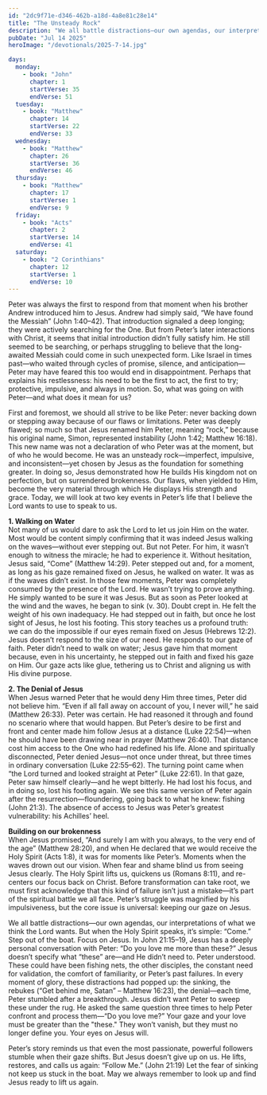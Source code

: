 ```yaml
---
id: "2dc9f71e-d346-462b-a18d-4a8e81c28e14"
title: "The Unsteady Rock"
description: "We all battle distractions—our own agendas, our interpretations of what we think the Lord wants. But when the Holy Spirit speaks, it’s simple: “Come.” Step out of the boat. Focus on Jesus."
pubDate: "Jul 14 2025"
heroImage: "/devotionals/2025-7-14.jpg"

days:
  monday:
    - book: "John"
      chapter: 1
      startVerse: 35
      endVerse: 51
  tuesday:
    - book: "Matthew"
      chapter: 14
      startVerse: 22
      endVerse: 33
  wednesday:
    - book: "Matthew"
      chapter: 26
      startVerse: 36
      endVerse: 46
  thursday:
    - book: "Matthew"
      chapter: 17
      startVerse: 1
      endVerse: 9
  friday:
    - book: "Acts"
      chapter: 2
      startVerse: 14
      endVerse: 41
  saturday:
    - book: "2 Corinthians"
      chapter: 12
      startVerse: 1
      endVerse: 10
---
```


Peter was always the first to respond from that moment when his brother Andrew introduced him to Jesus. Andrew had simply said, “We have found the Messiah” (John 1:40–42). That introduction signaled a deep longing; they were actively searching for the One. But from Peter’s later interactions with Christ, it seems that initial introduction didn’t fully satisfy him. He still seemed to be searching, or perhaps struggling to believe that the long-awaited Messiah could come in such unexpected form. Like Israel in times past—who waited through cycles of promise, silence, and anticipation—Peter may have feared this too would end in disappointment. Perhaps that explains his restlessness: his need to be the first to act, the first to try; protective, impulsive, and always in motion. So, what was going on with Peter—and what does it mean for us?

First and foremost, we should all strive to be like Peter: never backing down or stepping away because of our flaws or limitations. Peter was deeply flawed; so much so that Jesus renamed him Peter, meaning “rock,” because his original name, Simon, represented instability (John 1:42; Matthew 16:18). This new name was not a declaration of who Peter was at the moment, but of who he would become. He was an unsteady rock—imperfect, impulsive, and inconsistent—yet chosen by Jesus as the foundation for something greater. In doing so, Jesus demonstrated how He builds His kingdom not on perfection, but on surrendered brokenness. Our flaws, when yielded to Him, become the very material through which He displays His strength and grace. Today, we will look at two key events in Peter’s life that I believe the Lord wants to use to speak to us.

**1. Walking on Water**<br />
Not many of us would dare to ask the Lord to let us join Him on the water. Most would be content simply confirming that it was indeed Jesus walking on the waves—without ever stepping out. But not Peter. For him, it wasn’t enough to witness the miracle; he had to experience it. Without hesitation, Jesus said, “Come” (Matthew 14:29). Peter stepped out and, for a moment, as long as his gaze remained fixed on Jesus, he walked on water. It was as if the waves didn’t exist. In those few moments, Peter was completely consumed by the presence of the Lord. He wasn’t trying to prove anything. He simply wanted to be sure it was Jesus. But as soon as Peter looked at the wind and the waves, he began to sink (v. 30). Doubt crept in. He felt the weight of his own inadequacy. He had stepped out in faith, but once he lost sight of Jesus, he lost his footing. This story teaches us a profound truth: we can do the impossible if our eyes remain fixed on Jesus (Hebrews 12:2). Jesus doesn’t respond to the size of our need. He responds to our gaze of faith. Peter didn’t need to walk on water; Jesus gave him that moment because, even in his uncertainty, he stepped out in faith and fixed his gaze on Him. Our gaze acts like glue, tethering us to Christ and aligning us with His divine purpose.

**2. The Denial of Jesus**<br />
When Jesus warned Peter that he would deny Him three times, Peter did not believe him. “Even if all fall away on account of you, I never will,” he said (Matthew 26:33). Peter was certain. He had reasoned it through and found no scenario where that would happen. But Peter’s desire to be first and front and center made him follow Jesus at a distance (Luke 22:54)—when he should have been drawing near in prayer (Matthew 26:40). That distance cost him access to the One who had redefined his life. Alone and spiritually disconnected, Peter denied Jesus—not once under threat, but three times in ordinary conversation (Luke 22:55–62). The turning point came when “the Lord turned and looked straight at Peter” (Luke 22:61). In that gaze, Peter saw himself clearly—and he wept bitterly. He had lost his focus, and in doing so, lost his footing again. We see this same version of Peter again after the resurrection—floundering, going back to what he knew: fishing (John 21:3). The absence of access to Jesus was Peter’s greatest vulnerability: his Achilles’ heel.

**Building on our brokenness**<br />
When Jesus promised, “And surely I am with you always, to the very end of the age” (Matthew 28:20), and when He declared that we would receive the Holy Spirit (Acts 1:8), it was for moments like Peter’s. Moments when the waves drown out our vision. When fear and shame blind us from seeing Jesus clearly. The Holy Spirit lifts us, quickens us (Romans 8:11), and re-centers our focus back on Christ. Before transformation can take root, we must first acknowledge that this kind of failure isn’t just a mistake—it’s part of the spiritual battle we all face. Peter’s struggle was magnified by his impulsiveness, but the core issue is universal: keeping our gaze on Jesus.

We all battle distractions—our own agendas, our interpretations of what we think the Lord wants. But when the Holy Spirit speaks, it’s simple: “Come.” Step out of the boat. Focus on Jesus. In John 21:15–19, Jesus has a deeply personal conversation with Peter: “Do you love me more than these?” Jesus doesn’t specify what “these” are—and He didn’t need to. Peter understood. These could have been fishing nets, the other disciples, the constant need for validation, the comfort of familiarity, or Peter’s past failures. In every moment of glory, these distractions had popped up: the sinking, the rebukes (“Get behind me, Satan” – Matthew 16:23), the denial—each time, Peter stumbled after a breakthrough. Jesus didn’t want Peter to sweep these under the rug. He asked the same question three times to help Peter confront and process them—“Do you love me?” Your gaze and your love must be greater than the "these." They won’t vanish, but they must no longer define you. Your eyes on Jesus will.

Peter’s story reminds us that even the most passionate, powerful followers stumble when their gaze shifts. But Jesus doesn’t give up on us. He lifts, restores, and calls us again: “Follow Me.” (John 21:19) Let the fear of sinking not keep us stuck in the boat.  May we always remember to look up and find Jesus ready to lift us again.

